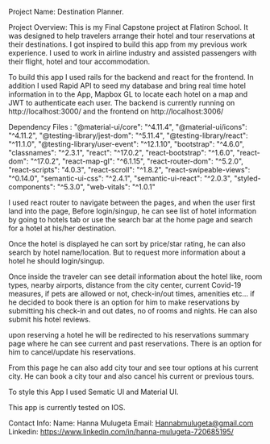 Project Name: Destination Planner.

Project Overview: This is my Final Capstone project at Flatiron School. It was designed to help travelers arrange their hotel and tour reservations at their destinations. I got inspired to build this app from my previous work experience. I used to work in airline industry and assisted passengers with their flight, hotel and tour accommodation.

To build this app I used rails for the backend and react for the frontend. In addition I used Rapid API to seed my database and bring real time hotel information in to the App, Mapbox GL to locate each hotel on a map and JWT to authenticate each user. The backend is currently running on http://localhost:3000/ and the frontend on http://localhost:3006/

Dependency Files : "@material-ui/core": "^4.11.4", "@material-ui/icons": "^4.11.2", "@testing-library/jest-dom": "^5.11.4", "@testing-library/react": "^11.1.0", "@testing-library/user-event": "^12.1.10", "bootstrap": "^4.6.0", "classnames": "^2.3.1", "react": "^17.0.2", "react-bootstrap": "^1.6.0", "react-dom": "^17.0.2", "react-map-gl": "^6.1.15", "react-router-dom": "^5.2.0", "react-scripts": "4.0.3", "react-scroll": "^1.8.2", "react-swipeable-views": "^0.14.0", "semantic-ui-css": "^2.4.1", "semantic-ui-react": "^2.0.3", "styled-components": "^5.3.0", "web-vitals": "^1.0.1"

I used react router to navigate between the pages, and when the user first land into the page, Before login/singup, he can see list of hotel information by going to hotels tab or use the search bar at the home page and search for a hotel at his/her destination.

Once the hotel is displayed he can sort by price/star rating, he can also search by hotel name/location. But to request more information about a hotel he should login/singup.

Once inside the traveler can see detail information about the hotel like, room types, nearby airports, distance from the city center, current Covid-19 measures, if pets are allowed or not, check-in/out times, amenities etc... if he decided to book there is an option for him to make reservations by submitting his check-in and out dates, no of rooms and nights. He can also submit his hotel reviews.

upon reserving a hotel he will be redirected to his reservations summary page where he can see current and past reservations. There is an option for him to cancel/update his reservations.

From this page he can also add city tour and see tour options at his current city. He can book a city tour and also cancel his current or previous tours.

To style this App I used Sematic UI and Material UI.

This app is currently tested on IOS.

Contact Info:
Name: Hanna Mulugeta Email: Hannabmulugeta@gmail.com Linkedin: https://www.linkedin.com/in/hanna-mulugeta-720685195/
